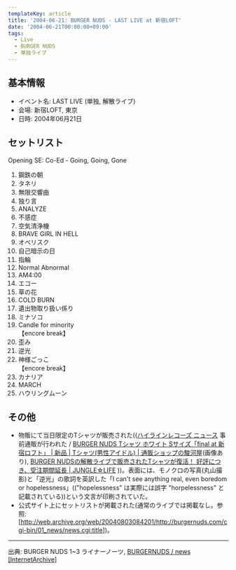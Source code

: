 ```yaml
---
templateKey: article
title: '2004-06-21: BURGER NUDS - LAST LIVE at 新宿LOFT'
date: '2004-06-21T00:00:00+09:00'
tags:
  - Live
  - BURGER NUDS
  - 単独ライブ
---
```

## 基本情報

* イベント名: LAST LIVE (単独, 解散ライブ)
* 会場: 新宿LOFT, 東京
* 日時: 2004年06月21日

## セットリスト

Opening SE: Co-Ed - Going, Going, Gone

1. 鋼鉄の朝
1. タネリ
1. 無限交響曲
1. 独り言
1. ANALYZE
1. 不感症
1. 空気清浄機
1. BRAVE GIRL IN HELL
1. オベリスク
1. 自己暗示の日
1. 指輪
1. Normal Abnormal
1. AM4:00
1. エコー
1. 草の花
1. COLD BURN
1. 遺出物取り扱い係り
1. ミナソコ
1. Candle for minority<br>
   【encore break】
1. 歪み
1. 逆光
1. 神様ごっこ<br>
   【encore break】
1. カナリア
1. MARCH
1. ハウリングムーン

## その他

* 物販にて当日限定のTシャツが販売された(([ハイラインレコーズ ニュース](https://web.archive.org/web/20040628004804/http://www.highline.co.jp/news.html) 事前通販が行われた / [BURGER NUDS Tシャツ ホワイト Sサイズ「final at 新宿ロフト」 | 新品 | Tシャツ(男性アイドル) | 通販ショップの駿河屋](http://www.suruga-ya.jp/product/detail/609012336000)(画像あり), [BURGER NUDSの解散ライブで販売されたTシャツが復活！ 好評につき、受注期間延長 | JUNGLE☆LIFE](http://www.jungle.ne.jp/newsfeature/140502_burgernuds/) ))。表面には、モノクロの写真(丸山撮影)と「逆光」の歌詞を英訳した「I can't see anything real, even boredom or hopelessness」(("hopelessness" は実際には誤字 "horpelessness" と記載されている))という文言が印刷されていた。
* 公式サイト上にセットリストが掲載された(通常のライブでは掲載なし。参照: [http://web.archive.org/web/20040803084201/http://burgernuds.com/cgi-bin/01_news/news.cgi:title])。

---

出典: BURGER NUDS 1~3 ライナーノーツ, [BURGERNUDS / news \[InternetArchive\]](http://web.archive.org/web/20041011235633/http://burgernuds.com/01_news/index.html)
